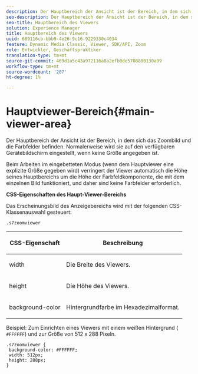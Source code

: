 ```yaml
---
description: Der Hauptbereich der Ansicht ist der Bereich, in dem sich das Zoombild und die Farbfelder befinden. Normalerweise wird sie auf den verfügbaren Gerätebildschirm eingestellt, wenn keine Größe angegeben ist.
seo-description: Der Hauptbereich der Ansicht ist der Bereich, in dem sich das Zoombild und die Farbfelder befinden. Normalerweise wird sie auf den verfügbaren Gerätebildschirm eingestellt, wenn keine Größe angegeben ist.
seo-title: Hauptbereich des Viewers
solution: Experience Manager
title: Hauptbereich des Viewers
uuid: 689116cb-bbb9-4e26-9c16-9229330c4034
feature: Dynamic Media Classic, Viewer, SDK/API, Zoom
role: Entwickler, Geschäftspraktiker
translation-type: tm+mt
source-git-commit: 469d1a5c43a972116a8a2efb0de5708800130a99
workflow-type: tm+mt
source-wordcount: '207'
ht-degree: 1%

---
```



# Hauptviewer-Bereich{#main-viewer-area}

Der Hauptbereich der Ansicht ist der Bereich, in dem sich das Zoombild und die Farbfelder befinden. Normalerweise wird sie auf den verfügbaren Gerätebildschirm eingestellt, wenn keine Größe angegeben ist.

<!--<a id="section_061E550C1C1D4DB2BD663A898895B38C"></a>-->

Beim Arbeiten im eingebetteten Modus (wenn dem Hauptviewer eine explizite Größe gegeben wird) verringert der Viewer automatisch die Höhe seines Hauptbereichs um die Höhe der Farbfeldkomponente, die mit dem einzelnen Bild funktioniert, und daher sind keine Farbfelder erforderlich.

**CSS-Eigenschaften des Haupt-Viewer-Bereichs**

Das Erscheinungsbild des Anzeigebereichs wird mit der folgenden CSS-Klassenauswahl gesteuert:

```
.s7zoomviewer
```

<table id="table_94EE3F5BBE4547C0B4943471CEE7EDE4"> 
 <thead> 
  <tr> 
   <th colname="col1" class="entry"> <p> CSS-Eigenschaft </p> </th> 
   <th colname="col2" class="entry"> <p>Beschreibung </p> </th> 
  </tr> 
 </thead>
 <tbody> 
  <tr> 
   <td colname="col1"> <p> <span class="codeph"> width </span> </p> </td> 
   <td colname="col2"> <p>Die Breite des Viewers. </p> </td> 
  </tr> 
  <tr> 
   <td colname="col1"> <p> <span class="codeph"> height </span> </p> </td> 
   <td colname="col2"> <p>Die Höhe des Viewers. </p> </td> 
  </tr> 
  <tr> 
   <td colname="col1"> <p> <span class="codeph"> background-color  </span> </p> </td> 
   <td colname="col2"> <p> Hintergrundfarbe im Hexadezimalformat. </p> </td> 
  </tr> 
 </tbody> 
</table>

Beispiel: Zum Einrichten eines Viewers mit einem weißen Hintergrund ( `#FFFFFF`) und zur Größe von 512 x 288 Pixeln.

```
.s7zoomviewer { 
 background-color: #FFFFFF; 
 width: 512px; 
 height: 288px;  
}
```

